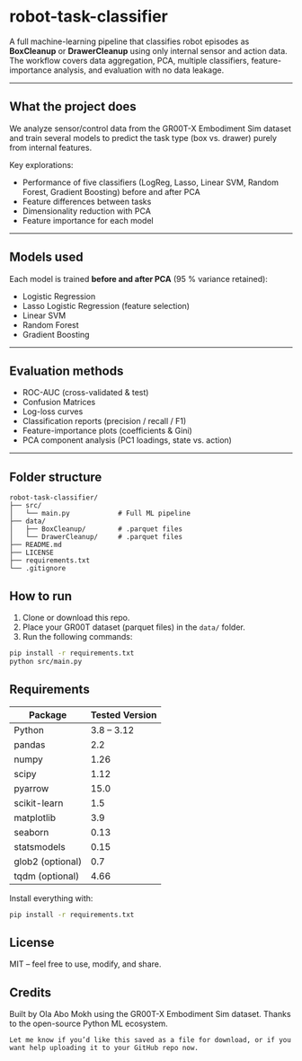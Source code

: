 # robot-task-classifier
A full machine-learning pipeline that classifies robot episodes as **BoxCleanup** or **DrawerCleanup** using only internal sensor and action data. The workflow covers data aggregation, PCA, multiple classifiers, feature-importance analysis, and evaluation with no data leakage.

---

## What the project does
We analyze sensor/control data from the GR00T-X Embodiment Sim dataset and train several models to predict the task type (box vs. drawer) purely from internal features.

Key explorations:

- Performance of five classifiers (LogReg, Lasso, Linear SVM, Random Forest, Gradient Boosting) before and after PCA
- Feature differences between tasks  
- Dimensionality reduction with PCA  
- Feature importance for each model  

---

## Models used
Each model is trained **before and after PCA** (95 % variance retained):

- Logistic Regression  
- Lasso Logistic Regression (feature selection)  
- Linear SVM  
- Random Forest  
- Gradient Boosting  

---

## Evaluation methods
- ROC-AUC (cross-validated & test)  
- Confusion Matrices  
- Log-loss curves  
- Classification reports (precision / recall / F1)  
- Feature-importance plots (coefficients & Gini)  
- PCA component analysis (PC1 loadings, state vs. action)  

---

## Folder structure
```text
robot-task-classifier/
├── src/
│   └── main.py            # Full ML pipeline
├── data/
│   ├── BoxCleanup/        # .parquet files
│   └── DrawerCleanup/     # .parquet files
├── README.md
├── LICENSE
├── requirements.txt
└── .gitignore

```

## How to run  

1. Clone or download this repo.  
2. Place your GR00T dataset (parquet files) in the `data/` folder.  
3. Run the following commands:

```bash
pip install -r requirements.txt
python src/main.py
```

## Requirements

| Package          | Tested Version |
| ---------------- | -------------- |
| Python           | 3.8 – 3.12     |
| pandas           | 2.2            |
| numpy            | 1.26           |
| scipy            | 1.12           |
| pyarrow          | 15.0           |
| scikit-learn     | 1.5            |
| matplotlib       | 3.9            |
| seaborn          | 0.13           |
| statsmodels      | 0.15           |
| glob2 (optional) | 0.7            |
| tqdm  (optional) | 4.66           |

Install everything with:
```bash
pip install -r requirements.txt
```
## License
MIT – feel free to use, modify, and share.

## Credits
Built by Ola Abo Mokh using the GR00T-X Embodiment Sim dataset.
Thanks to the open-source Python ML ecosystem.

```
Let me know if you’d like this saved as a file for download, or if you want help uploading it to your GitHub repo now.
